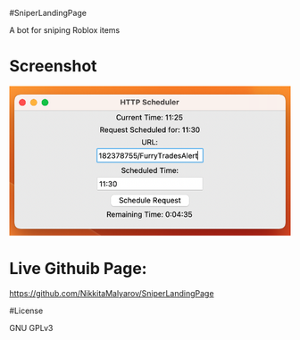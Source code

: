 #SniperLandingPage

A bot for sniping Roblox items

# Screenshot

![Screenshot](userinterface.png "UI Screenshot")

# Live Githuib Page:

https://github.com/NikkitaMalyarov/SniperLandingPage

#License

GNU GPLv3
